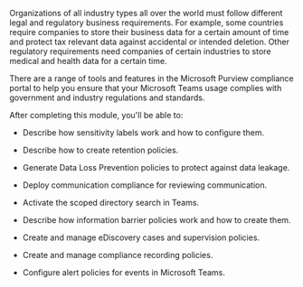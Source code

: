 Organizations of all industry types all over the world must follow different legal and regulatory business requirements. For example, some countries require companies to store their business data for a certain amount of time and protect tax relevant data against accidental or intended deletion. Other regulatory requirements need companies of certain industries to store medical and health data for a certain time. 

There are a range of tools and features in the Microsoft Purview compliance portal to help you ensure that your Microsoft Teams usage complies with government and industry regulations and standards.

After completing this module, you'll be able to:

- Describe how sensitivity labels work and how to configure them.

- Describe how to create retention policies.

- Generate Data Loss Prevention policies to protect against data leakage.

- Deploy communication compliance for reviewing communication.

- Activate the scoped directory search in Teams.

- Describe how information barrier policies work and how to create them.

- Create and manage eDiscovery cases and supervision policies.

- Create and manage compliance recording policies.

- Configure alert policies for events in Microsoft Teams.
